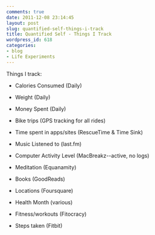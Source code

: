 ```yaml
---
comments: true
date: 2011-12-08 23:14:45
layout: post
slug: quantified-self-things-i-track
title: Quantified Self - Things I Track
wordpress_id: 618
categories:
- blog
- Life Experiments
---
```


Things I track:







  * Calories Consumed (Daily)


  * Weight (Daily)


  * Money Spent (Daily)


  * Bike trips (GPS tracking for all rides)


  * Time spent in apps/sites (RescueTime & Time Sink)


  * Music Listened to (last.fm)


  * Computer Activity Level (MacBreakz--active, no logs)


  * Meditation (Equanamity)


  * Books (GoodReads)


  * Locations (Foursquare)


  * Health Month (various)


  * Fitness/workouts (Fitocracy)


  * Steps taken (Fitbit)



